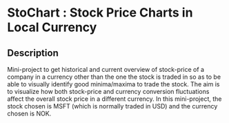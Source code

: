 StoChart : **Stoc**k Price **Chart**s in Local Currency
=======================================================

Description
-----------

Mini-project to get historical and current overview of stock-price of a company in a currency other than the one the stock is traded in so as to be able to visually identify good minima/maxima to trade the stock. The aim is to visualize how both stock-price and currency conversion fluctuations affect the overall stock price in a different currency. In this mini-project, the stock chosen is MSFT (which is normally traded in USD) and the currency chosen is NOK.